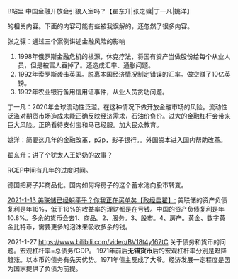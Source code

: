 B站里 中国金融开放会引狼入室吗？【翟东升|张之骧|丁一凡|姚洋】

的相关内容。下面的内容可能有些被我误解的，还忽然了很多内容。

张之骧：通过三个案例讲述金融风险的影响

1. 1998年俄罗斯金融危机的根源，休克疗法，将国有资产当做股份给每个从业人员，但是被富人吞掉了。还造成汇率、通胀问题。
2. 1992年索罗斯袭击英国。脱离本国经济情况制定错误的汇率。做空赚了10亿英镑。
3. 1992年农业银行备用信用证事件，从业人员贪功问题。

丁一凡：2020年全球流动性泛滥。在这种情况下做开放金融市场的风险。流动性泛滥对期货市场造成未能正确反映经济需求，石油价负价。过大的金融杠杆会带来巨大风险。正确看待支付宝和马已经服。加大民众教育。

姚洋：简要这几年的金融改革，p2p，影子银行。。外国资本进入国内帮助改革。

翟东升：讲了个犹太人王奶奶的故事？

RCEP中间有几年的过度时间。

德国把房子非商品化。国内如何将房子的这个蓄水池向股市转变。



[2021-1-13 美联储已经躺平乎？你我正在买单矣【政经启翟】:](https://www.bilibili.com/video/BV1VT4y1K7JX) 美联储的资产负债复利是年18%，低于18%的收益率的理财都是在亏钱。中国的资产负债复利是年10.8%。多余的货币会去1、商品。2、服务。3、股市。4、房产。黄金、数字黄金比特币，需要更多的泡沫来吸收多余的钱。



2021-1-27 https://www.bilibili.com/video/BV18t4y167tC 关于债务和货币的问题。宏观杠杆率=总债务/GDP。 1971年前后**无锚货币**后的宏观杠杆率分别是趋降趋涨。以本币的债务有先天优势。1971年债主反成了大爷。经济发展一定程度是因为国家提供了负债为前提。



